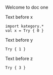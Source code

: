 Welcome to doc one

Text before x

```kotlin:ank
import kategory.*
val x = Try { 0 }
```

Text before y

```kotlin:ank:silent
Try { 1 }
```

Text before z

```kotlin:ank
Try { 3 }
```
